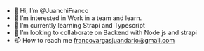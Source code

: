 - 👋 Hi, I’m @JuanchiFranco
- 👀 I’m interested in Work in a team and learn.
- 🌱 I’m currently learning Strapi and Typescript
- 💞️ I’m looking to collaborate on Backend with Node js and strapi 
- 📫 How to reach me francovargasjuandario@gmail.com
